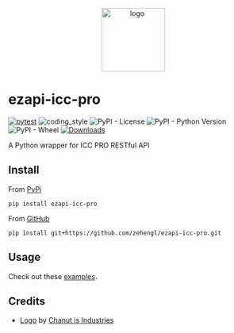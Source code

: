 <div align="center">
    <img src="https://cdn0.iconfinder.com/data/icons/smart-farm-line-agriculture-technology/512/Irrigation-512.png" alt="logo" height="128">
</div>

# ezapi-icc-pro

[![pytest](https://github.com/zehengl/ezapi-icc-pro/actions/workflows/pytest.yml/badge.svg)](https://github.com/zehengl/ezapi-icc-pro/actions/workflows/pytest.yml)
![coding_style](https://img.shields.io/badge/code%20style-black-000000.svg)
![PyPI - License](https://img.shields.io/pypi/l/ezapi-icc-pro)
![PyPI - Python Version](https://img.shields.io/pypi/pyversions/ezapi-icc-pro)
![PyPI - Wheel](https://img.shields.io/pypi/wheel/ezapi-icc-pro)
[![Downloads](https://static.pepy.tech/badge/ezapi-icc-pro)](https://pepy.tech/project/ezapi-icc-pro)

A Python wrapper for ICC PRO RESTful API

## Install

From [PyPi](https://pypi.org/project/ezapi-icc-pro/)

    pip install ezapi-icc-pro

From [GitHub](https://github.com/zehengl/ezapi-icc-pro)

    pip install git+https://github.com/zehengl/ezapi-icc-pro.git

## Usage

Check out these [examples](https://zehengl.github.io/ezapi-icc-pro/endpoints/).

## Credits

- [Logo][1] by [Chanut is Industries][2]

[1]: https://www.iconfinder.com/icons/4629153/agricultural_agriculture_agritect_farming_irrigation_smart_farm_water_icon
[2]: https://www.iconfinder.com/Chanut-is
